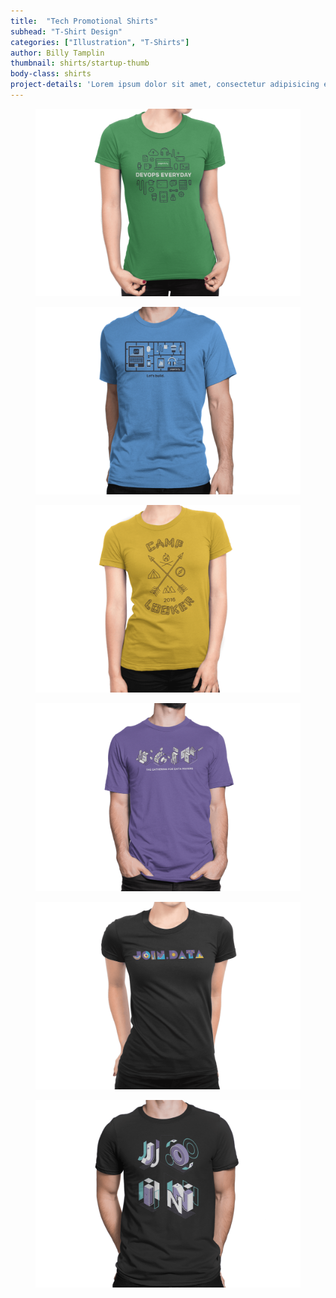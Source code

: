```yaml
---
title:  "Tech Promotional Shirts"
subhead: "T-Shirt Design"
categories: ["Illustration", "T-Shirts"]
author: Billy Tamplin
thumbnail: shirts/startup-thumb
body-class: shirts
project-details: 'Lorem ipsum dolor sit amet, consectetur adipisicing elit, sed do eiusmod tempor incididunt ut labore et dolore magna aliqua. Ut enim ad minim veniam, quis nostrud exercitation ullamco laboris nisi ut aliquip ex ea commodo consequat.'
---
```


<section class="container content-block">
  <div class="row">
    <figure>
      <img src="../img/shirts/shirt-devops.png" alt="">
    </figure>
    <figure>
      <img src="../img/shirts/shirt-build.png" alt="">
    </figure>
    <figure>
      <img src="../img/shirts/shirt-camp.png" alt="">
    </figure>
    <figure>
      <img src="../img/shirts/shirt-join-iso.png" alt="">
    </figure>
    <figure>
      <img src="../img/shirts/shirt-join-pattern.png" alt="">
    </figure>
    <figure>
      <img src="../img/shirts/shirt-iso-2.png" alt="">
    </figure>
  </div>
</section>
